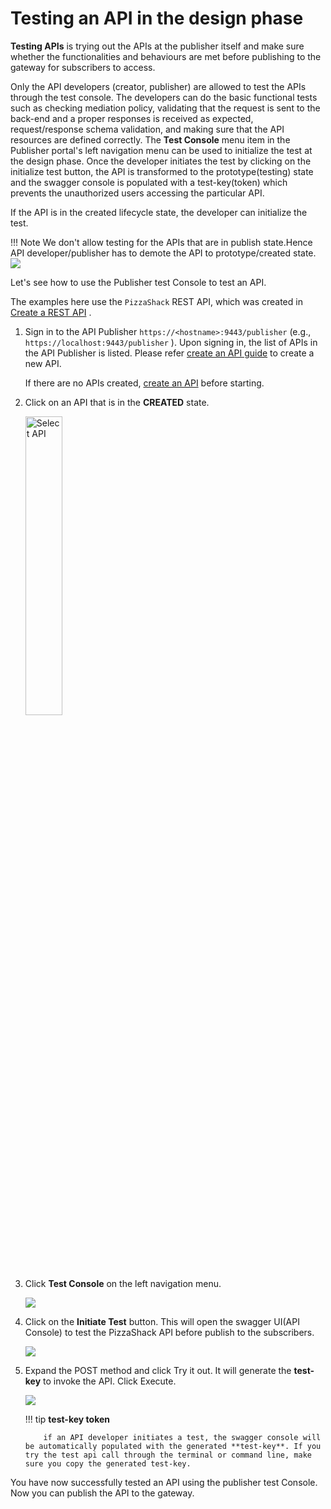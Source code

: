 # Testing an API in the design phase

**Testing APIs** is trying out the APIs at the publisher itself and make sure whether the functionalities and behaviours are  met before publishing to the gateway for subscribers to access.

Only the API developers (creator, publisher) are allowed to test the APIs through the test console. The developers can do the basic functional tests such as checking mediation policy, validating that the request is sent to the back-end and a proper responses is received as expected, request/response schema validation, and making sure that the API resources are defined correctly.
The **Test Console**  menu item in the Publisher portal's left navigation menu can be used to initialize the test at the design phase. Once the developer initiates the test by clicking on the initialize test button, the API is transformed to the prototype(testing)
state and the swagger console is populated with a test-key(token) which prevents the unauthorized users accessing the particular API.

If the API is in the created lifecycle state, the developer can initialize the test.

!!! Note
    We don't allow testing for the APIs that are in publish state.Hence API developer/publisher has to demote the API to prototype/created
    state.
    ![]({{base_path}}/assets/img/learn/publisher-testconsole-publishstate.png)

Let's see how to use the Publisher test Console to test an API.

The examples here use the `PizzaShack` REST API, which was created in [Create a REST API]({{base_path}}/learn/design-api/create-api/create-a-rest-api/) .

1.  Sign in to the API Publisher `https://<hostname>:9443/publisher` (e.g., `https://localhost:9443/publisher` ). Upon signing in, the list of APIs in the API Publisher is listed. Please refer [create an API guide](/learn/design-api/create-api/create-a-rest-api/) to create a new API.

     If there are no APIs created, [create an API]({{base_path}}/learn/design-api/create-api/create-a-rest-api/) before starting.

2.  Click on an API that is in the **CREATED** state.

     <img src="{{base_path}}/assets/img/learn/select-created-api.png" alt="Select API" title="Select API" width="35%" />

3.  Click **Test Console** on the left navigation menu.

     ![]({{base_path}}/assets/img/learn/publisher-testconsole-createdstate.png)

4.  Click on  the **Initiate Test**  button. This will open the swagger UI(API Console) to test the PizzaShack API before publish to the subscribers.

      ![]({{base_path}}/assets/img/learn/publisher-testconsole-swaggerconsole.png)

5.  Expand the POST  method and click Try it out. It will generate the **test-key** to invoke the API. Click Execute.

    ![]({{base_path}}/assets/img/learn/publisher-testconsole-testkey.png)

    !!! tip
            **test-key token**

            if an API developer initiates a test, the swagger console will be automatically populated with the generated **test-key**. If you try the test api call through the terminal or command line, make sure you copy the generated test-key.

You have now successfully tested an API using the publisher test Console. Now you can publish the API to the gateway.
